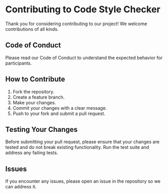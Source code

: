 # Contributing to Code Style Checker

Thank you for considering contributing to our project! We welcome contributions of all kinds.

## Code of Conduct
Please read our Code of Conduct to understand the expected behavior for participants.

## How to Contribute
1. Fork the repository.
2. Create a feature branch.
3. Make your changes.
4. Commit your changes with a clear message.
5. Push to your fork and submit a pull request.

## Testing Your Changes
Before submitting your pull request, please ensure that your changes are tested and do not break existing functionality. Run the test suite and address any failing tests.

## Issues
If you encounter any issues, please open an issue in the repository so we can address it.